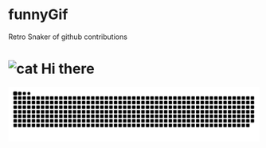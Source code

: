 # funnyGif
Retro Snaker of github contributions

<h1> <img width="30" src="https://emojis.slackmojis.com/emojis/images/1619754656/34304/zzz_cat.gif?1619754656" alt="cat"> Hi there</h1>

<!--
**qianxi0410/qianxi0410** is a ✨ _special_ ✨ repository because its `README.md` (this file) appears on your GitHub profile.

Here are some ideas to get you started:

* 🔭 I’m currently working on ETCCard
* 💬 Ask me about funny pic
* 📫 How to reach me: ...
* 😄 Pronouns: ...
* ⚡ Fun fact: ...
* [![Follow on Twitter](https://img.shields.io/twitter/follow/jambestwick.svg)](https://twitter.com/intent/follow?screen_name=jambestwick)
* 🔭 I’m currently working on Ravenclaw
* 🌱 I’m currently learning front & back end's black magic
* 📫 How to reach me: [blog](https://blog.qianx1.xyz)
* 🤔 Looking for internship

<h3> <img src="https://emojis.slackmojis.com/emojis/images/1614056794/14423/cat-roomba.gif?1614056794" width="28" /> Daily Quotations </h3>

<kbd>2021-12-10</kbd>

The winds and waves are always on the side of the ablest navigators.   - Edward Gibbon

<!-- Randomly taken from quotations.md -->

![snake gif](https://github.com/jambestwick/funnyGif/blob/main/github-contribution-grid-snake.svg)
